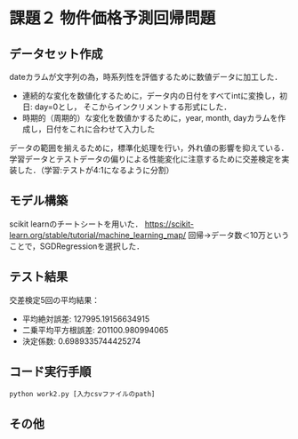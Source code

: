 # 課題２ 物件価格予測回帰問題

## データセット作成
dateカラムが文字列の為，時系列性を評価するために数値データに加工した．
- 連続的な変化を数値化するために，データ内の日付をすべてintに変換し，初日: day=0とし， そこからインクリメントする形式にした．
- 時期的（周期的）な変化を数値かするために，year, month, dayカラムを作成し，日付をこれに合わせて入力した

データの範囲を揃えるために，標準化処理を行い，外れ値の影響を抑えている．
学習データとテストデータの偏りによる性能変化に注意するために交差検定を実装した．（学習:テストが4:1になるように分割）

## モデル構築
scikit learnのチートシートを用いた．  https://scikit-learn.org/stable/tutorial/machine_learning_map/
回帰->データ数＜10万ということで，SGDRegressionを選択した．

## テスト結果
交差検定5回の平均結果：  
- 平均絶対誤差:  127995.19156634915
- 二乗平均平方根誤差:  201100.980994065
- 決定係数:  0.6989335744425274

## コード実行手順
```
python work2.py [入力csvファイルのpath]
```
## その他
